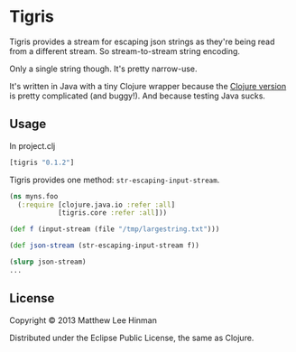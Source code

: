 # Tigris

Tigris provides a stream for escaping json strings as they're being
read from a different stream. So stream-to-stream string encoding.

Only a single string though. It's pretty narrow-use.

It's written in Java with a tiny Clojure wrapper because the
[Clojure version](https://gist.github.com/dakrone/5577106) is pretty
complicated (and buggy!). And because testing Java sucks.

## Usage

In project.clj

```clojure
[tigris "0.1.2"]
```

Tigris provides one method: `str-escaping-input-stream`.

```clojure
(ns myns.foo
  (:require [clojure.java.io :refer :all]
            [tigris.core :refer :all]))

(def f (input-stream (file "/tmp/largestring.txt")))

(def json-stream (str-escaping-input-stream f))

(slurp json-stream)
...
```

## License

Copyright © 2013 Matthew Lee Hinman

Distributed under the Eclipse Public License, the same as Clojure.
